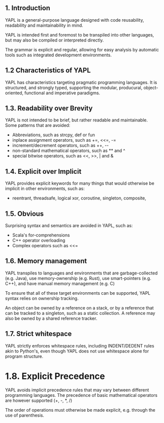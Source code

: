 ## 1. Introduction

YAPL is a general-purpose language designed with code reusability, readability and maintainability in mind.

YAPL is intended first and foremost to be transpiled into other languages, but may also be compiled or interpreted directly.

The grammar is explicit and regular, allowing for easy analysis by automatic tools such as integrated development environments.

## 1.2 Characteristics of YAPL

YAPL has characteristics targeting pragmatic programming languages. It is structured, and strongly typed, supporting the modular, producural, object-oriented, functional and imperative paradigms. 

## 1.3. Readability over Brevity

YAPL is not intended to be brief, but rather readable and maintainable.  Some patterns that are avoided:

* Abbreviations, such as strcpy, def or fun
* inplace assignment operators, such as +=, <<=, -=
* increment/decrement operators, such as ++, --
* non-standard mathematical operators, such as ** and ^
* special bitwise operators, such as <<, >>, | and &

## 1.4. Explicit over Implicit

YAPL provides explicit keywords for many things that would otherwise be implicit in other environments, such as:

* reentrant, threadsafe, logical xor, coroutine, singleton, composite, 

## 1.5. Obvious

Surprising syntax and semantics are avoided in YAPL, such as:

* Scala's for-comprehensions
* C++ operator overloading
* Complex operators such as <<=

## 1.6. Memory management

YAPL transpiles to languages and environments that are garbage-collected (e.g. Java), use memory-ownership (e.g. Rust), use smart-pointers (e.g. C++), and have manual memory management (e.g. C)

To ensure that all of these target environments can be supported, YAPL syntax relies on ownership tracking.

An object can be owned by a reference on a stack, or by a reference that can be tracked to a singleton, such as a static collection. A reference may also be owned by a shared reference tracker.

## 1.7. Strict whitespace

YAPL strictly enforces whitespace rules, including INDENT/DEDENT rules akin to Python's, even though YAPL does not use whitespace alone for program structure.

# 1.8. Explicit Precedence

YAPL avoids implicit precedence rules that may vary between different programming languages. The precedence of basic mathematical operators are however supported (+, -, *, /)

The order of operations must otherwise be made explicit, e.g. through the use of parenthesis.

